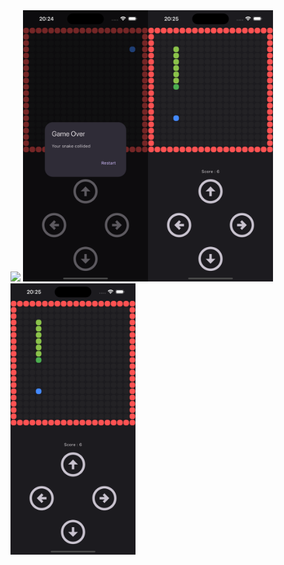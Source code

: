 <img src="ScreenShot/Simulator Screenshot - iPhone 15 Pro Max - 2024-03-15 at 20.24.01" width="200">
<img src="ScreenShot/Simulator Screenshot - iPhone 15 Pro Max - 2024-03-15 at 20.24.45.png" width="200"><img src="ScreenShot/Simulator Screenshot - iPhone 15 Pro Max - 2024-03-15 at 20.25.21.png" width="200"><img src="ScreenShot/Simulator Screenshot - iPhone 15 Pro Max - 2024-03-15 at 20.25.21.png" width="200">